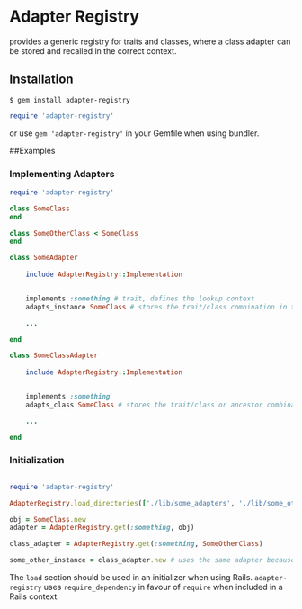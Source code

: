 # Adapter Registry

provides a generic registry for traits and classes, where a class adapter can
be stored and recalled in the correct context.

## Installation

```
$ gem install adapter-registry
```

```ruby
require 'adapter-registry'
```

or use ``gem 'adapter-registry'`` in your Gemfile when using bundler.

##Examples

### Implementing Adapters 

```ruby
require 'adapter-registry'

class SomeClass
end

class SomeOtherClass < SomeClass
end

class SomeAdapter
    
    include AdapterRegistry::Implementation


    implements :something # trait, defines the lookup context
    adapts_instance SomeClass # stores the trait/class combination in the registry

    ...

end

class SomeClassAdapter
    
    include AdapterRegistry::Implementation


    implements :something
    adapts_class SomeClass # stores the trait/class or ancestor combination in the registry

    ...

end

```

### Initialization

```ruby

require 'adapter-registry'

AdapterRegistry.load_directories(['./lib/some_adapters', './lib/some_other_adapters'])

obj = SomeClass.new
adapter = AdapterRegistry.get(:something, obj)

class_adapter = AdapterRegistry.get(:something, SomeOtherClass)

some_other_instance = class_adapter.new # uses the same adapter because SomeClass is an ancestor

```

The ``load`` section should be used in an initializer when using Rails. ``adapter-registry`` uses ``require_dependency`` in favour of ``require`` when included in a Rails context.


